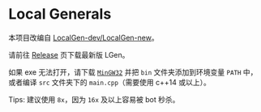 # Local Generals

本项目改编自 [LocalGen-dev/LocalGen-new](https://github.com/LocalGen-dev/LocalGen-new)。

请前往 [Release](https://github.com/xcx0902/lgen/releases) 页下载最新版 LGen。

如果 exe 无法打开，请下载 [`MinGW32`](https://hub.nuaa.cf/xcx0902/mingw32/archive/refs/heads/main.zip) 并把 `bin` 文件夹添加到环境变量 `PATH` 中，或者编译 `src` 文件夹下的 `main.cpp`（需要使用 c++14 或以上）。

Tips: 建议使用 `8x`，因为 `16x` 及以上容易被 bot 秒杀。
